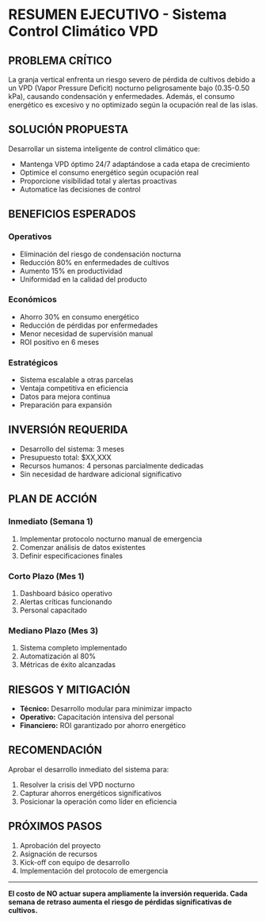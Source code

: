 # RESUMEN EJECUTIVO - Sistema Control Climático VPD

## PROBLEMA CRÍTICO
La granja vertical enfrenta un riesgo severo de pérdida de cultivos debido a un VPD (Vapor Pressure Deficit) nocturno peligrosamente bajo (0.35-0.50 kPa), causando condensación y enfermedades. Además, el consumo energético es excesivo y no optimizado según la ocupación real de las islas.

## SOLUCIÓN PROPUESTA
Desarrollar un sistema inteligente de control climático que:
- Mantenga VPD óptimo 24/7 adaptándose a cada etapa de crecimiento
- Optimice el consumo energético según ocupación real
- Proporcione visibilidad total y alertas proactivas
- Automatice las decisiones de control

## BENEFICIOS ESPERADOS

### Operativos
- Eliminación del riesgo de condensación nocturna
- Reducción 80% en enfermedades de cultivos
- Aumento 15% en productividad
- Uniformidad en la calidad del producto

### Económicos
- Ahorro 30% en consumo energético
- Reducción de pérdidas por enfermedades
- Menor necesidad de supervisión manual
- ROI positivo en 6 meses

### Estratégicos
- Sistema escalable a otras parcelas
- Ventaja competitiva en eficiencia
- Datos para mejora continua
- Preparación para expansión

## INVERSIÓN REQUERIDA
- Desarrollo del sistema: 3 meses
- Presupuesto total: $XX,XXX
- Recursos humanos: 4 personas parcialmente dedicadas
- Sin necesidad de hardware adicional significativo

## PLAN DE ACCIÓN

### Inmediato (Semana 1)
1. Implementar protocolo nocturno manual de emergencia
2. Comenzar análisis de datos existentes
3. Definir especificaciones finales

### Corto Plazo (Mes 1)
1. Dashboard básico operativo
2. Alertas críticas funcionando
3. Personal capacitado

### Mediano Plazo (Mes 3)
1. Sistema completo implementado
2. Automatización al 80%
3. Métricas de éxito alcanzadas

## RIESGOS Y MITIGACIÓN
- **Técnico:** Desarrollo modular para minimizar impacto
- **Operativo:** Capacitación intensiva del personal
- **Financiero:** ROI garantizado por ahorro energético

## RECOMENDACIÓN
Aprobar el desarrollo inmediato del sistema para:
1. Resolver la crisis del VPD nocturno
2. Capturar ahorros energéticos significativos
3. Posicionar la operación como líder en eficiencia

## PRÓXIMOS PASOS
1. Aprobación del proyecto
2. Asignación de recursos
3. Kick-off con equipo de desarrollo
4. Implementación del protocolo de emergencia

---

**El costo de NO actuar supera ampliamente la inversión requerida. Cada semana de retraso aumenta el riesgo de pérdidas significativas de cultivos.**